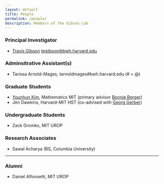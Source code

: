 ```yaml
---
layout: default
title: People
permalink: /people/
description: Members of the Gibson Lab
---
```


### Principal Investigator
- [Travis Gibson](/travisgibson/) <a href="mailto:tegibson@bwh.harvard.edu" style="display: inline-block"><i class="fa fa-envelope-o"></i> tegibson@bwh.harvard.edu</a>


### Adminsitrative Assistant(s)
- Tarissa Arnold-Mages, tarnoldmages#bwh.harvard.edu (# = @)

### Graduate Students
- [Younhun Kim](http://www-math.mit.edu/~younhun/), Mathematics MIT (primary advisor [Bonnie Berger](https://people.csail.mit.edu/bab/))
- Jen Dawkins, Harvard-MIT HST (co-advised with [Georg Gerber](https://gerber.bwh.harvard.edu/))

### Undergraduate Students
- Zack Gromko, MIT UROP

### Research Associates
- Sawal Acharya (BS, Columbia University)

---

### Alumni
- Daniel Alfonsetti,  MIT UROP
